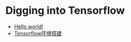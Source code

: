# Digging into Tensorflow
* [Hello world!](./hello_world.html)
* [Tensorflow环境搭建](./set_up_tensorflow_env.html)
